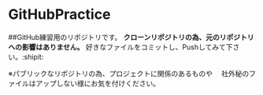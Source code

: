 # GitHubPractice
##GitHub練習用のリポジトリです。
**クローンリポジトリの為、元のリポジトリへの影響はありません。**
好きなファイルをコミットし、Pushしてみて下さい。:shipit:

※パブリックなリポジトリの為、プロジェクトに関係のあるものや
　社外秘のファイルはアップしない様にお気を付けください。